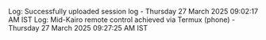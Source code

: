 Log: Successfully uploaded session log - Thursday 27 March 2025 09:02:17 AM IST
Log: Mid-Kairo remote control achieved via Termux (phone) - Thursday 27 March 2025 09:27:25 AM IST
